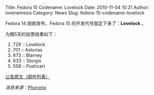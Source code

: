 Title: Fedora 15 Codename: Lovelock
Date: 2010-11-04 10:21
Author: lovenemesis
Category: News
Slug: fedora-15-codename-lovelock

Fedora 14 刚刚发布，Fedora 15 的开发代号就定下来了：**Lovelock** 。

为期5天的投票结果如下：

1.  729 :: Lovelock
2.  701 :: Asturias
3.  673 :: Blarney
4.  633 :: Sturgis
5.  558 :: Pushcart

[公告原文（邮件列表）](http://lists.fedoraproject.org/pipermail/announce/2010-November/002878.html)

*消息来源：*[Phoronix](http://www.phoronix.com/scan.php?page=news_item&px=ODc1Mg)
